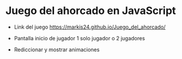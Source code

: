 # Juego del ahorcado en JavaScript

- Link del juego https://markis24.github.io/Juego_del_ahorcado/

- Pantalla inicio de jugador 1 solo jugador o 2 jugadores
- Rediccionar y mostrar animaciones
